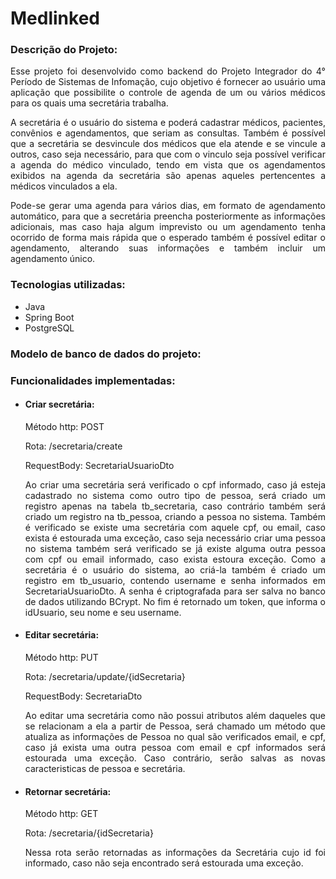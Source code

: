 <h1>Medlinked</h1> 

<h3>Descrição do Projeto:</h3>

<p style="text-align:justify;"> 
    Esse projeto foi desenvolvido como backend do Projeto Integrador do 4° Período de Sistemas de Infomação,
    cujo objetivo é fornecer ao usuário uma aplicação que possibilite o controle de agenda de um ou vários médicos
    para os quais uma secretária trabalha.
</p>
<p style="text-align:justify;"> 
    A secretária é o usuário do sistema e poderá cadastrar médicos, pacientes, convênios e agendamentos, que seriam as consultas.
    Também é possível que a secretária se desvincule dos médicos que ela atende e se vincule a outros, caso seja necessário, para que com o vinculo
    seja possível verificar a agenda do médico vinculado, tendo em vista que os agendamentos exibidos na agenda da secretária são apenas aqueles 
    pertencentes a médicos vinculados a ela.
</p>
<p style="text-align:justify;"> 
    Pode-se gerar uma agenda para vários dias, em formato
    de agendamento automático, para que a secretária preencha posteriormente as informações adicionais, mas
    caso haja algum imprevisto ou um agendamento tenha ocorrido de forma mais rápida que o esperado
    também é possível editar o agendamento, alterando suas informações e também incluir um agendamento único.
</p>

<h3>Tecnologias utilizadas:</h3>

<ul>
    <li>Java</li>
    <li>Spring Boot</li>
    <li>PostgreSQL</li>
</ul>

<h3>Modelo de banco de dados do projeto:</h3>

<h3>Funcionalidades implementadas:</h3>

<ul>
    <li><h4>Criar secretária:</h4></li>
        <p> Método http: POST </p>
        <p>
            Rota: /secretaria/create
        </p>
        <p>
            RequestBody: SecretariaUsuarioDto
        </p>
        <p style="text-align:justify;">
            Ao criar uma secretária será verificado o cpf informado, caso já esteja cadastrado no sistema
            como outro tipo de pessoa, será criado um registro apenas na tabela tb_secretaria, caso contrário
            também será criado um registro na tb_pessoa, criando a pessoa no sistema. Também é verificado se existe
            uma secretária com aquele cpf, ou email, caso exista é estourada uma exceção, caso seja necessário criar
            uma pessoa no sistema também será verificado se já existe alguma outra pessoa com cpf ou
            email informado, caso exista estoura exceção. Como a secretária é o usuário do sistema, ao criá-la também
            é criado um registro em tb_usuario, contendo username e senha informados em SecretariaUsuarioDto. A senha
            é criptografada para ser salva no banco de dados utilizando BCrypt. No fim é retornado um token, que informa
            o idUsuario, seu nome e seu username.
        </p>

<li><h4>Editar secretária:</h4></li>
    <p> Método http: PUT </p>
    <p>
        Rota: /secretaria/update/{idSecretaria}
    </p>
    <p>
        RequestBody: SecretariaDto
    </p>
    <p style="text-align:justify;">
        Ao editar uma secretária como não possui atributos além daqueles que se relacionam a ela
        a partir de Pessoa, será chamado um método que atualiza as informações de Pessoa no qual
        são verificados email, e cpf, caso já exista uma outra pessoa com email e cpf informados
        será estourada uma exceção. Caso contrário, serão salvas as novas caracteristicas de pessoa
        e secretária.
    </p>

<li><h4>Retornar secretária:</h4></li>
    <p> Método http: GET </p>
    <p>
        Rota: /secretaria/{idSecretaria}
    </p>
    <p style="text-align:justify;">
        Nessa rota serão retornadas as informações da Secretária cujo id foi informado,
        caso não seja encontrado será estourada uma exceção.
    </p>

</ul>
